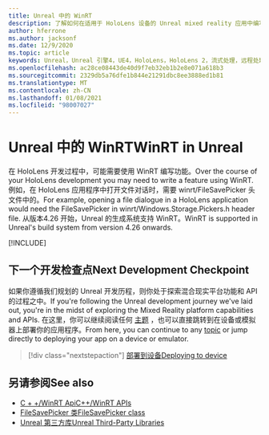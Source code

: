 ```yaml
---
title: Unreal 中的 WinRT
description: 了解如何在适用于 HoloLens 设备的 Unreal mixed reality 应用中编写和管理自定义 WinRT 功能。
author: hferrone
ms.author: jacksonf
ms.date: 12/9/2020
ms.topic: article
keywords: Unreal，Unreal 引擎4，UE4，HoloLens，HoloLens 2，流式处理，远程处理，混合现实，开发，入门，功能，新项目，模拟器，文档，指南，功能，全息影像，游戏开发，混合现实耳机，windows mixed reality 耳机，虚拟现实耳机，WinRT，DLL
ms.openlocfilehash: ac28ce08443de40d9f7eb32eb1b2e8e071a618b3
ms.sourcegitcommit: 2329db5a76dfe1b844e21291dbc8ee3888ed1b81
ms.translationtype: MT
ms.contentlocale: zh-CN
ms.lasthandoff: 01/08/2021
ms.locfileid: "98007027"
---
```

# <a name="winrt-in-unreal"></a><span data-ttu-id="f77f6-104">Unreal 中的 WinRT</span><span class="sxs-lookup"><span data-stu-id="f77f6-104">WinRT in Unreal</span></span>

<span data-ttu-id="f77f6-105">在 HoloLens 开发过程中，可能需要使用 WinRT 编写功能。</span><span class="sxs-lookup"><span data-stu-id="f77f6-105">Over the course of your HoloLens development you may need to write a feature using WinRT.</span></span> <span data-ttu-id="f77f6-106">例如，在 HoloLens 应用程序中打开文件对话时，需要 winrt/FileSavePicker 头文件中的。</span><span class="sxs-lookup"><span data-stu-id="f77f6-106">For example, opening a file dialogue in a HoloLens application would need the FileSavePicker in winrt/Windows.Storage.Pickers.h header file.</span></span> <span data-ttu-id="f77f6-107">从版本4.26 开始，Unreal 的生成系统支持 WinRT。</span><span class="sxs-lookup"><span data-stu-id="f77f6-107">WinRT is supported in Unreal's build system from version 4.26 onwards.</span></span>

[!INCLUDE[](includes/tabs-winRT.md)]

## <a name="next-development-checkpoint"></a><span data-ttu-id="f77f6-108">下一个开发检查点</span><span class="sxs-lookup"><span data-stu-id="f77f6-108">Next Development Checkpoint</span></span>

<span data-ttu-id="f77f6-109">如果你遵循我们规划的 Unreal 开发历程，则你处于探索混合现实平台功能和 API 的过程之中。</span><span class="sxs-lookup"><span data-stu-id="f77f6-109">If you're following the Unreal development journey we've laid out, you're in the midst of exploring the Mixed Reality platform capabilities and APIs.</span></span> <span data-ttu-id="f77f6-110">在这里，你可以继续阅读任何 [主题](unreal-development-overview.md#3-platform-capabilities-and-apis) ，也可以直接跳转到在设备或模拟器上部署你的应用程序。</span><span class="sxs-lookup"><span data-stu-id="f77f6-110">From here, you can continue to any [topic](unreal-development-overview.md#3-platform-capabilities-and-apis) or jump directly to deploying your app on a device or emulator.</span></span>

> [!div class="nextstepaction"]
> [<span data-ttu-id="f77f6-111">部署到设备</span><span class="sxs-lookup"><span data-stu-id="f77f6-111">Deploying to device</span></span>](unreal-deploying.md)

## <a name="see-also"></a><span data-ttu-id="f77f6-112">另请参阅</span><span class="sxs-lookup"><span data-stu-id="f77f6-112">See also</span></span>

* [<span data-ttu-id="f77f6-113">C + +/WinRT Api</span><span class="sxs-lookup"><span data-stu-id="f77f6-113">C++/WinRT APIs</span></span>](https://docs.microsoft.com/windows/uwp/cpp-and-winrt-apis/)
* [<span data-ttu-id="f77f6-114">FileSavePicker 类</span><span class="sxs-lookup"><span data-stu-id="f77f6-114">FileSavePicker class</span></span>](https://docs.microsoft.com/uwp/api/Windows.Storage.Pickers.FileSavePicker) 
* [<span data-ttu-id="f77f6-115">Unreal 第三方库</span><span class="sxs-lookup"><span data-stu-id="f77f6-115">Unreal Third-Party Libraries</span></span>](https://docs.unrealengine.com/Programming/BuildTools/UnrealBuildTool/ThirdPartyLibraries/index.html) 
